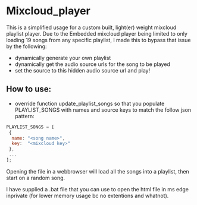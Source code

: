 # Mixcloud_player
This is a simplified usage for a custom built, light(er) weight mixcloud playlist player.
Due to the Embedded mixcloud player being limited to only loading 19 songs from any specific playlist, I made this to bypass that issue by the following:
 - dynamically generate your own playlist
 - dynamically get the audio source urls for the song to be played
 - set the source to this hidden audio source url and play!


## How to use: 
- override function update_playlist_songs so that you populate PLAYLIST_SONGS with names and source keys to match the follow json pattern:
```js
PLAYLIST_SONGS = [
 {
  name: "<song name>", 
  key:  "<mixcloud key>"
 },
 ...
]; 
```



Opening the file in a webbrowser will load all the songs into a playlist, then start on a random song.  

I have supplied a .bat file that you can use to open the html file in ms edge inprivate (for lower memory usage bc no extentions and whatnot). 
